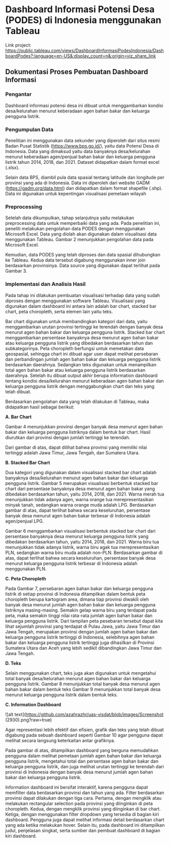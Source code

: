 # Dashboard Informasi Potensi Desa (PODES) di Indonesia menggunakan Tableau

Link project: 
https://public.tableau.com/views/DashboardInformasiPodesIndonesia/DashboardPodes?:language=en-US&:display_count=n&:origin=viz_share_link

## Dokumentasi Proses Pembuatan Dashboard Informasi

### Pengantar

Dashboard informasi potensi desa ini dibuat untuk menggambarkan kondisi desa/kelurahan menurut keberadaan agen bahan bakar dan keluarga pengguna listrik.

### Pengumpulan Data

Penelitian ini menggunakan data sekunder yang diperoleh dari situs resmi Badan Pusat Statistik (https://www.bps.go.id/), yaitu data Potensi Desa di Indonesia. Data yang dimaksud yaitu data banyaknya desa/kelurahan menurut keberadaan agen/penjual bahan bakar dan keluarga pengguna listrik tahun 2014, 2018, dan 2021. Dataset didapatkan dalam format excel (.xlsx).

Selain data BPS, diambil pula data spasial tentang latitude dan longitude per provinsi yang ada di Indonesia. Data ini diperoleh dari website GADM (https://gadm.org/data.html) dan didapatkan dalam format shapefile (.shp). Data ini digunakan untuk kepentingan visualisasi pemetaan wilayah

### Preprocessing

Setelah data dikumpulkan, tahap selanjutnya yaitu melakukan preprocessing data untuk memperbaiki data yang ada. Pada penelitian ini, peneliti melakukan pengolahan data PODES dengan menggunakan Microsoft Excel. Data yang diolah akan digunakan dalam visualisasi data menggunakan Tableau. Gambar 2 menunjukkan pengolahan data pada Microsoft Excel.

Kemudian, data PODES yang telah diproses dan data spasial dihubungkan ke Tableau. Kedua data tersebut digabung menggunakan inner join berdasarkan provinsinya. Data source yang digunakan dapat terlihat pada Gambar 3.

### Implementasi dan Analisis Hasil

Pada tahap ini dilakukan pembuatan visualisasi terhadap data yang sudah diproses dengan menggunakan software Tableau. Visualisasi yang digunakan dalam dashboard ini antara lain adalah bar chart, stacked bar chart, peta choropleth, serta elemen lain yaitu teks. 

Bar chart digunakan untuk membandingkan kategori dari data, yaitu menggambarkan urutan provinsi tertinggi ke terendah dengan banyak desa menurut agen bahan bakar dan keluarga pengguna listrik. 
Stacked bar chart menggambarkan persentase banyaknya desa menurut agen bahan bakar atau keluarga pengguna listrik yang dibedakan berdasarkan tahun dan subkategorinya. 
Peta choropleth berfungsi untuk memetakan data geospasial, sehingga chart ini dibuat agar user dapat melihat persebaran dan perbandingan jumlah agen bahan bakar dan keluarga pengguna listrik berdasarkan daerahnya. 
Sedangkan teks digunakan untuk menampilkan total agen bahan bakar atau keluarga pengguna listrik berdasarkan daerahnya. Setelah itu dibuat output akhir berupa information dashboard tentang kondisi desa/kelurahan menurut keberadaan agen bahan bakar dan keluarga pengguna listrik dengan menggabungkan chart dan teks yang telah dibuat.  

Berdasarkan pengolahan data yang telah dilakukan di Tableau, maka didapatkan hasil sebagai berikut:

**A. Bar Chart**

Gambar 4 menunjukkan provinsi dengan banyak desa menurut agen bahan bakar dan keluarga pengguna listriknya dalam bentuk bar chart. Hasil diurutkan dari provinsi dengan jumlah tertinggi ke terendah.

Dari gambar di atas, dapat dilihat bahwa provinsi yang memiliki nilai tertinggi adalah Jawa Timur, Jawa Tengah, dan Sumatera Utara.

**B. Stacked Bar Chart**

Dua kategori yang digunakan dalam visualisasi stacked bar chart adalah banyaknya desa/kelurahan menurut agen bahan bakar dan keluarga pengguna listrik. Gambar 5 merupakan visualisasi berbentuk stacked bar chart dari persentase banyaknya desa menurut agen bahan bakar yang dibedakan berdasarkan tahun, yaitu 2014, 2018, dan 2021. Warna merah tua menunjukkan tidak adanya agen, warna orange tua merepresentasikan minyak tanah, sedangkan warna orange muda adalah LPG.
Berdasarkan gambar di atas, dapat terlihat bahwa secara keseluruhan, persentase banyak desa menurut agen bahan bakar terbesar di Indonesia adalah agen/penjual LPG.

Gambar 6 menggambarkan visualisasi berbentuk stacked bar chart dari persentase banyaknya desa menurut keluarga pengguna listrik yang dibedakan berdasarkan tahun, yaitu 2014, 2018, dan 2021. Warna biru tua menunjukkan tidak adanya listrik, warna biru agak tua merepresentasikan PLN, sedangkan warna biru muda adalah non-PLN.
Berdasarkan gambar di atas, dapat terlihat bahwa secara keseluruhan, persentase banyak desa menurut keluarga pengguna listrik terbesar di Indonesia adalah menggunakan PLN.

**C. Peta Choropleth**

Pada Gambar 7, persebaran agen bahan bakar dan keluarga pengguna listrik di setiap provinsi di Indonesia ditampilkan dalam bentuk peta choropleth berupa kartogram area, dimana tiap provinsi diwakili oleh banyak desa menurut jumlah agen bahan bakar dan keluarga pengguna listriknya masing-masing. Semakin gelap warna biru yang terdapat pada peta, maka semakin tinggi nilai rata-rata jumlah agen bahan bakar dan keluarga pengguna listrik.
Dari tampilan peta pesebaran tersebut dapat kita lihat sejumlah provinsi yang terdapat di Pulau Jawa, yaitu Jawa Timur dan Jawa Tengah, merupakan provinsi dengan jumlah agen bahan bakar dan keluarga pengguna listrik tertinggi di Indonesia, selebihnya agen bahan bakar dan keluarga pengguna listrik tertinggi juga dihasilkan di Provinsi Sumatera Utara dan Aceh yang lebih sedikit dibandingkan Jawa Timur dan Jawa Tengah.

**D. Teks**

Selain menggunakan chart, teks juga akan digunakan untuk mengetahui total banyak desa/kelurahan menurut agen bahan bakar dan keluarga pengguna listrik. 
Gambar 8 menunjukkan total banyak desa menurut agen bahan bakar dalam bentuk teks
Gambar 9 menunjukkan total banyak desa menurut keluarga pengguna listrik dalam bentuk teks.

**C. Information Dashboard**

![alt text](https://github.com/azahrazhr/uas-visdat/blob/images/Screenshot (2930).png?raw=true)


Agar representasi lebih efektif dan efisien, grafik dan teks yang telah dibuat digabung pada sebuah dashboard seperti Gambar 10 agar pengguna dapat melihat secara langsung keterkaitan antar grafiknya.

Pada gambar di atas, ditampilkan dashboard yang berguna memudahkan pengguna dalam melihat pemetaan jumlah agen bahan bakar dan keluarga pengguna listrik, mengetahui total dan persentase agen bahan bakar dan keluarga pengguna listrik, dan juga melihat urutan tertinggi ke terendah dari provinsi di Indonesia dengan banyak desa menurut jumlah agen bahan bakar dan keluarga pengguna listrik.

Information dashboard ini bersifat interaktif, karena pengguna dapat memfilter data berdasarkan provinsi dan tahun yang ada. Filter berdasarkan provinsi dapat dilakukan dengan tiga cara. Pertama, dengan mengklik atau melakukan rectangular selection pada provinsi yang diinginkan di peta choropleth. Kedua, dengan mengklik provinsi yang diinginkan di bar chart. Ketiga, dengan menggunakan filter dropdown yang tersedia di bagian kiri dashboard. Pengguna juga dapat melihat informasi detail berdasarkan chart yang ada ketika melakukan hover. Selain itu, pada dashboard ini ditampilkan judul, penjelasan singkat, serta sumber dan pembuat dashboard di bagian kiri dashboard.
